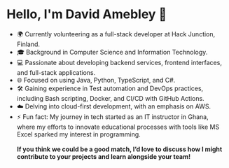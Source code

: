 
<!--

Here are some ideas to get you started:

- 🔭 I’m currently working on ...
- 🌱 I’m currently learning ...
- 👯 I’m looking to collaborate on ...
- 🤔 I’m looking for help with ...
- 💬 Ask me about ...
- 📫 How to reach me: ...
- 😄 Pronouns: ...
- ⚡ Fun fact: ...
-->
# Hello, I'm David Amebley 👋
- 🌍 Currently volunteering as a full-stack developer at Hack Junction, Finland.
- 🎓 Background in Computer Science and Information Technology.
- 💻 Passionate about developing backend services, frontend interfaces, and full-stack applications.
- 🌐 Focused on using Java, Python, TypeScript, and C#.
- 🛠 Gaining experience in Test automation and DevOps practices, including Bash scripting, Docker, and CI/CD with GitHub Actions.
- ☁️ Delving into cloud-first development, with an emphasis on AWS.
- ⚡ Fun fact: My journey in tech started as an IT instructor in Ghana, where my efforts to innovate educational processes with tools like MS Excel sparked my interest in programming. <br/> <br/>
<b>If you think we could be a good match, I’d love to discuss how I might contribute to your projects and learn alongside your team!</b>
<!-- I once taught IT in a Ghanaian junior high school and earned multiple Best Teacher awards. The switch to programming was inspired by my self-belief and encouragement from friends, especially after innovating with tools like MS Excel for tasks like exam result compilation and grade preparation.
-->
